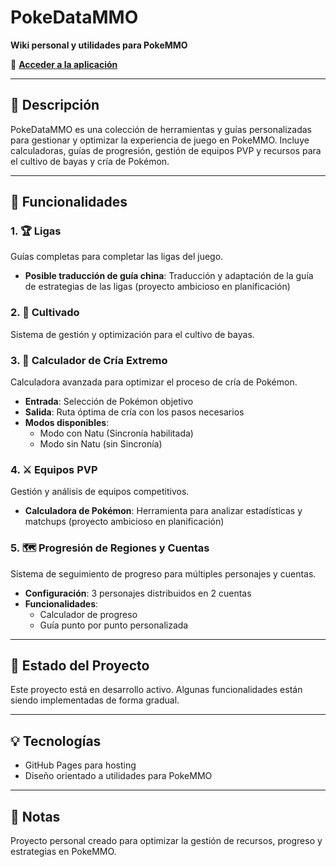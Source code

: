 # PokeDataMMO

**Wiki personal y utilidades para PokeMMO**

🔗 **[Acceder a la aplicación](https://victorbolanos.github.io/PokeDataMMO)**

---

## 📖 Descripción

PokeDataMMO es una colección de herramientas y guías personalizadas para gestionar y optimizar la experiencia de juego en PokeMMO. Incluye calculadoras, guías de progresión, gestión de equipos PVP y recursos para el cultivo de bayas y cría de Pokémon.

---

## 🎯 Funcionalidades

### 1. 🏆 Ligas
Guías completas para completar las ligas del juego.

- **Posible traducción de guía china**: Traducción y adaptación de la guía de estrategias de las ligas (proyecto ambicioso en planificación)

### 2. 🌱 Cultivado
Sistema de gestión y optimización para el cultivo de bayas.

### 3. 🧬 Calculador de Cría Extremo
Calculadora avanzada para optimizar el proceso de cría de Pokémon.

- **Entrada**: Selección de Pokémon objetivo
- **Salida**: Ruta óptima de cría con los pasos necesarios
- **Modos disponibles**:
  - Modo con Natu (Sincronía habilitada)
  - Modo sin Natu (sin Sincronía)

### 4. ⚔️ Equipos PVP
Gestión y análisis de equipos competitivos.

- **Calculadora de Pokémon**: Herramienta para analizar estadísticas y matchups (proyecto ambicioso en planificación)

### 5. 🗺️ Progresión de Regiones y Cuentas
Sistema de seguimiento de progreso para múltiples personajes y cuentas.

- **Configuración**: 3 personajes distribuidos en 2 cuentas
- **Funcionalidades**:
  - Calculador de progreso
  - Guía punto por punto personalizada

---

## 🚀 Estado del Proyecto

Este proyecto está en desarrollo activo. Algunas funcionalidades están siendo implementadas de forma gradual.

---

## 💡 Tecnologías

- GitHub Pages para hosting
- Diseño orientado a utilidades para PokeMMO

---

## 📝 Notas

Proyecto personal creado para optimizar la gestión de recursos, progreso y estrategias en PokeMMO.

